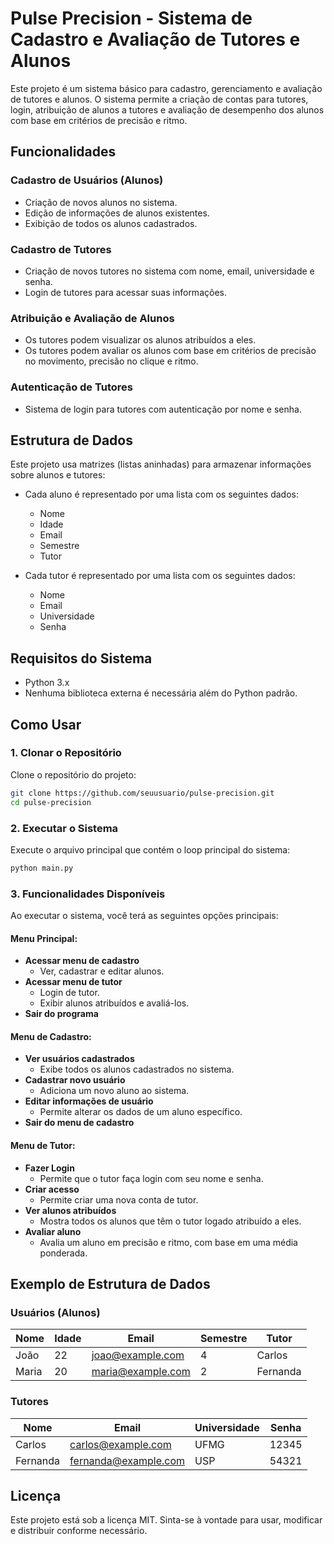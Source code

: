 # Pulse Precision - Sistema de Cadastro e Avaliação de Tutores e Alunos

Este projeto é um sistema básico para cadastro, gerenciamento e avaliação de tutores e alunos. O sistema permite a criação de contas para tutores, login, atribuição de alunos a tutores e avaliação de desempenho dos alunos com base em critérios de precisão e ritmo.

## Funcionalidades

### Cadastro de Usuários (Alunos)
- Criação de novos alunos no sistema.
- Edição de informações de alunos existentes.
- Exibição de todos os alunos cadastrados.

### Cadastro de Tutores
- Criação de novos tutores no sistema com nome, email, universidade e senha.
- Login de tutores para acessar suas informações.

### Atribuição e Avaliação de Alunos
- Os tutores podem visualizar os alunos atribuídos a eles.
- Os tutores podem avaliar os alunos com base em critérios de precisão no movimento, precisão no clique e ritmo.

### Autenticação de Tutores
- Sistema de login para tutores com autenticação por nome e senha.

## Estrutura de Dados

Este projeto usa matrizes (listas aninhadas) para armazenar informações sobre alunos e tutores:

- Cada aluno é representado por uma lista com os seguintes dados:
  - Nome
  - Idade
  - Email
  - Semestre
  - Tutor

- Cada tutor é representado por uma lista com os seguintes dados:
  - Nome
  - Email
  - Universidade
  - Senha

## Requisitos do Sistema
- Python 3.x
- Nenhuma biblioteca externa é necessária além do Python padrão.

## Como Usar

### 1. Clonar o Repositório

Clone o repositório do projeto:

```bash
git clone https://github.com/seuusuario/pulse-precision.git
cd pulse-precision
```

### 2. Executar o Sistema

Execute o arquivo principal que contém o loop principal do sistema:

```bash
python main.py
```

### 3. Funcionalidades Disponíveis

Ao executar o sistema, você terá as seguintes opções principais:

#### Menu Principal:
- **Acessar menu de cadastro**
  - Ver, cadastrar e editar alunos.
- **Acessar menu de tutor**
  - Login de tutor.
  - Exibir alunos atribuídos e avaliá-los.
- **Sair do programa**

#### Menu de Cadastro:
- **Ver usuários cadastrados**
  - Exibe todos os alunos cadastrados no sistema.
- **Cadastrar novo usuário**
  - Adiciona um novo aluno ao sistema.
- **Editar informações de usuário**
  - Permite alterar os dados de um aluno específico.
- **Sair do menu de cadastro**

#### Menu de Tutor:
- **Fazer Login**
  - Permite que o tutor faça login com seu nome e senha.
- **Criar acesso**
  - Permite criar uma nova conta de tutor.
- **Ver alunos atribuídos**
  - Mostra todos os alunos que têm o tutor logado atribuído a eles.
- **Avaliar aluno**
  - Avalia um aluno em precisão e ritmo, com base em uma média ponderada.

## Exemplo de Estrutura de Dados

### Usuários (Alunos)
| Nome  | Idade | Email              | Semestre | Tutor    |
|-------|-------|--------------------|----------|----------|
| João  | 22    | joao@example.com   | 4        | Carlos   |
| Maria | 20    | maria@example.com  | 2        | Fernanda |

### Tutores
| Nome     | Email                 | Universidade | Senha  |
|----------|-----------------------|--------------|--------|
| Carlos   | carlos@example.com     | UFMG         | 12345  |
| Fernanda | fernanda@example.com   | USP          | 54321  |


## Licença

Este projeto está sob a licença MIT. Sinta-se à vontade para usar, modificar e distribuir conforme necessário.
